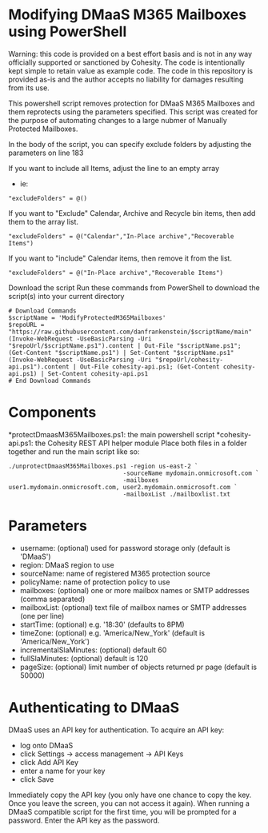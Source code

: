 # Modifying DMaaS M365 Mailboxes using PowerShell
Warning: this code is provided on a best effort basis and is not in any way officially supported or sanctioned by Cohesity. The code is intentionally kept simple to retain value as example code. The code in this repository is provided as-is and the author accepts no liability for damages resulting from its use.

This powershell script removes protection for DMaaS M365 Mailboxes and them reprotects using the parameters specified. This script was created for the purpose of automating changes to a large nubmer of Manually Protected Mailboxes. 

In the body of the script, you can specify exclude folders by adjusting the parameters on line 183
 
If you want to include all Items, adjust the line to an empty array 
- ie: 
~~~
"excludeFolders" = @()
~~~
If you want to "Exclude" Calendar, Archive and Recycle bin items, then add them to the array list.
~~~
"excludeFolders" = @("Calendar","In-Place archive","Recoverable Items")
~~~
If you want to "include" Calendar items, then remove it from the list.
~~~
"excludeFolders" = @("In-Place archive","Recoverable Items")
~~~
Download the script
Run these commands from PowerShell to download the script(s) into your current directory

~~~
# Download Commands
$scriptName = 'ModifyProtectedM365Mailboxes' 
$repoURL = "https://raw.githubusercontent.com/danfrankenstein/$scriptName/main" 
(Invoke-WebRequest -UseBasicParsing -Uri "$repoUrl/$scriptName.ps1").content | Out-File "$scriptName.ps1"; (Get-Content "$scriptName.ps1") | Set-Content "$scriptName.ps1" 
(Invoke-WebRequest -UseBasicParsing -Uri "$repoUrl/cohesity-api.ps1").content | Out-File cohesity-api.ps1; (Get-Content cohesity-api.ps1) | Set-Content cohesity-api.ps1
# End Download Commands
~~~

# Components
*protectDmaasM365Mailboxes.ps1: the main powershell script
*cohesity-api.ps1: the Cohesity REST API helper module
Place both files in a folder together and run the main script like so:
~~~
./unprotectDmaasM365Mailboxes.ps1 -region us-east-2 `
                                -sourceName mydomain.onmicrosoft.com `
                                -mailboxes user1.mydomain.onmicrosoft.com, user2.mydomain.onmicrosoft.com `
                                -mailboxList ./mailboxlist.txt
~~~
# Parameters
- username: (optional) used for password storage only (default is 'DMaaS')
- region: DMaaS region to use
- sourceName: name of registered M365 protection source
- policyName: name of protection policy to use
- mailboxes: (optional) one or more mailbox names or SMTP addresses (comma separated)
- mailboxList: (optional) text file of mailbox names or SMTP addresses (one per line)
- startTime: (optional) e.g. '18:30' (defaults to 8PM)
- timeZone: (optional) e.g. 'America/New_York' (default is 'America/New_York')
- incrementalSlaMinutes: (optional) default 60
- fullSlaMinutes: (optional) default is 120
- pageSize: (optional) limit number of objects returned pr page (default is 50000)

# Authenticating to DMaaS

DMaaS uses an API key for authentication. To acquire an API key:

- log onto DMaaS
- click Settings -> access management -> API Keys
- click Add API Key
- enter a name for your key
- click Save

Immediately copy the API key (you only have one chance to copy the key. Once you leave the screen, you can not access it again). When running a DMaaS compatible script for the first time, you will be prompted for a password. Enter the API key as the password.
 
